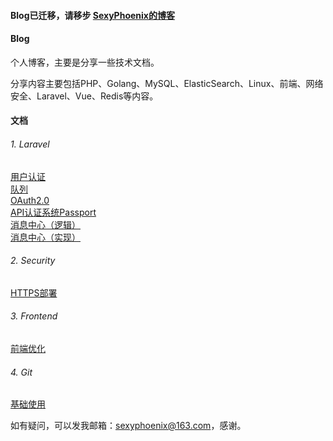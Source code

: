 #### Blog已迁移，请移步 [SexyPhoenix的博客](https://sexyphoenix.github.io/) 

#### Blog
个人博客，主要是分享一些技术文档。

分享内容主要包括PHP、Golang、MySQL、ElasticSearch、Linux、前端、网络安全、Laravel、Vue、Redis等内容。

#### 文档
###### 1. Laravel
[用户认证](https://github.com/SexyPhoenix/Blog/blob/master/Laravel/用户认证.md)  
[队列](https://github.com/SexyPhoenix/Blog/blob/master/Laravel/队列.md)  
[OAuth2.0](https://github.com/SexyPhoenix/Blog/blob/master/Laravel/OAuth2.0.md)  
[API认证系统Passport](https://github.com/SexyPhoenix/Blog/blob/master/Laravel/API认证系统Passport.md)  
[消息中心（逻辑）](https://github.com/SexyPhoenix/Blog/blob/master/Laravel/消息中心（逻辑）.md)  
[消息中心（实现）](https://github.com/SexyPhoenix/Blog/blob/master/Laravel/消息中心（实现）.md)  

###### 2. Security
[HTTPS部署](https://github.com/SexyPhoenix/Blog/blob/master/Security/HTTPS部署.md)  

###### 3. Frontend
[前端优化](https://github.com/SexyPhoenix/Blog/blob/master/Frontend/前端优化.md)  

###### 4. Git
[基础使用](https://github.com/SexyPhoenix/Blog/blob/master/Git/基础使用.md)  


如有疑问，可以发我邮箱：sexyphoenix@163.com，感谢。
